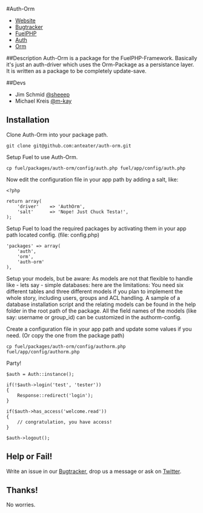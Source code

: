 #Auth-Orm
* [Website](http://anteater.ch)
* [Bugtracker](https://github.com/anteater/auth-orm/issues)
* [FuelPHP](https://github.com/fuel/)
* [Auth](https://github.com/fuel/auth)
* [Orm](https://github.com/fuel/orm)

##Description
Auth-Orm is a package for the FuelPHP-Framework. Basically it's just an auth-driver
which uses the Orm-Package as a persistance layer. It is written as a package to be completely update-save.

##Devs
* Jim Schmid [@sheeep](https://github.com/sheeep)
* Michael Kreis	[@m-kay](https://github.com/m-kay)

## Installation
Clone Auth-Orm into your package path.

    git clone git@github.com:anteater/auth-orm.git

Setup Fuel to use Auth-Orm.

    cp fuel/packages/auth-orm/config/auth.php fuel/app/config/auth.php

Now edit the configuration file in your app path by adding a salt, like:

    <?php

    return array(
	    'driver'	=> 'AuthOrm',
	    'salt'		=> 'Nope! Just Chuck Testa!',
    );

Setup Fuel to load the required packages by activating them in your app path located config. (file: config.php)

    'packages' => array(
    	'auth',
    	'orm',
    	'auth-orm'
    ),

Setup your models, but be aware: As models are not that flexible to handle like - lets say - simple databases: here are the limitations: You need six different tables and three different models if you plan to implement the whole story, including users, groups and ACL handling. A sample of a database installation script and the relating models can be found in the help folder in the root path of the package. All the field names of the models (like say: username or group_id) can be customized in the authorm-config.

Create a configuration file in your app path and update some values if you need. (Or copy the one from the package path)

    cp fuel/packages/auth-orm/config/authorm.php fuel/app/config/authorm.php

Party!

	$auth = Auth::instance();
	
	if(!$auth->login('test', 'tester'))
	{
		Response::redirect('login');
	}
	
	if($auth->has_access('welcome.read'))
	{
		// congratulation, you have access!
	}
	
	$auth->logout();

## Help or Fail!
Write an issue in our [Bugtracker](https://github.com/anteater/auth-orm/issues), drop us a message or ask on [Twitter](https://twitter.com/anteaterBT).

## Thanks!
No worries. 
